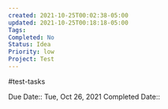 ```yaml
---
created: 2021-10-25T00:02:38-05:00
updated: 2021-10-25T00:18:18-05:00
Tags: 
Completed: No
Status: Idea
Priority: low
Project: Test
---
```

#test-tasks 

Due Date:: Tue, Oct 26, 2021
Completed Date::


